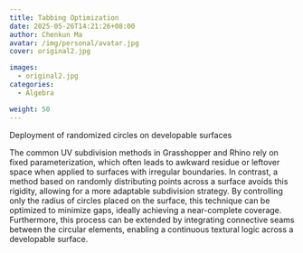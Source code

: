 ```yaml
---
title: Tabbing Optimization
date: 2025-05-26T14:21:26+08:00
author: Chenkun Ma
avatar: /img/personal/avatar.jpg
cover: original2.jpg

images:
  - original2.jpg
categories:
  - Algebra

weight: 50
---
```




Deployment of randomized circles on developable surfaces

<!--more-->

The common UV subdivision methods in Grasshopper and Rhino rely on fixed parameterization, which often leads to awkward residue or leftover space when applied to surfaces with irregular boundaries. In contrast, a method based on randomly distributing points across a surface avoids this rigidity, allowing for a more adaptable subdivision strategy. By controlling only the radius of circles placed on the surface, this technique can be optimized to minimize gaps, ideally achieving a near-complete coverage. Furthermore, this process can be extended by integrating connective seams between the circular elements, enabling a continuous textural logic across a developable surface.

